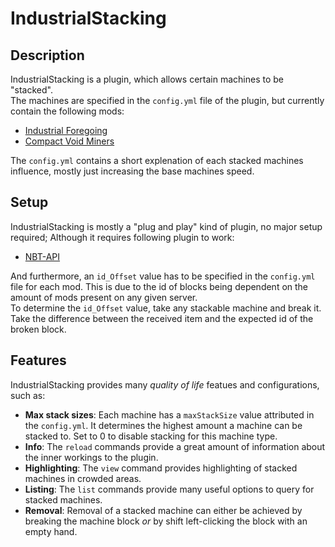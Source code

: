 # IndustrialStacking

## Description
IndustrialStacking is a plugin, which allows certain machines to be "stacked".  
The machines are specified in the `config.yml` file of the plugin, but currently contain the following mods:
- [Industrial Foregoing](https://www.curseforge.com/minecraft/mc-mods/industrial-foregoing)
- [Compact Void Miners](https://www.curseforge.com/minecraft/mc-mods/compact-void-miners)

The `config.yml` contains a short explenation of each stacked machines influence, mostly just increasing the base machines speed.

## Setup
IndustrialStacking is mostly a "plug and play" kind of plugin, no major setup required; Although it requires following plugin to work:
- [NBT-API](https://www.spigotmc.org/resources/nbt-api.7939/)

And furthermore, an `id_Offset` value has to be specified in the `config.yml` file for each mod. This is due to the id of blocks being
dependent on the amount of mods present on any given server.  
To determine the `id_Offset` value, take any stackable machine and break it. Take the difference between the received item and the expected id
of the broken block.

## Features
IndustrialStacking provides many *quality of life* featues and configurations, such as:
- **Max stack sizes**: Each machine has a `maxStackSize` value attributed in the `config.yml`.
It determines the highest amount a machine can be stacked to. Set to 0 to disable stacking for this machine type.
- **Info**: The `reload` commands provide a great amount of information about the inner workings to the plugin.
- **Highlighting**: The `view` command provides highlighting of stacked machines in crowded areas.
- **Listing**: The `list` commands provide many useful options to query for stacked machines.
- **Removal**: Removal of a stacked machine can either be achieved by breaking the machine block *or* by shift left-clicking the block with an empty hand.
